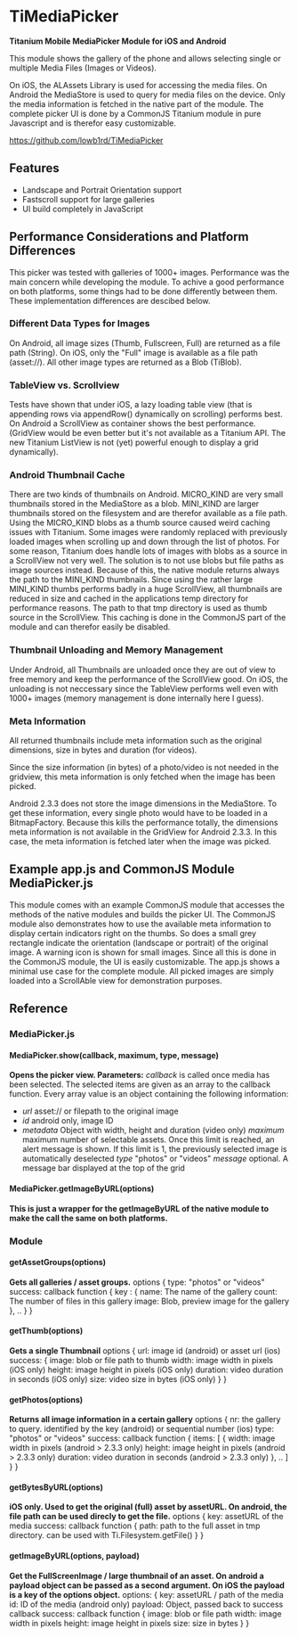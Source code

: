 # TiMediaPicker

**Titanium Mobile MediaPicker Module for iOS and Android**

This module shows the gallery of the phone and allows selecting single or multiple Media Files (Images or Videos).  

On iOS, the ALAssets Library is used for accessing the media files. On Android the MediaStore is used to query for media files on the device. Only the media information is fetched in the native part of the module. The complete picker UI is done by a CommonJS Titanium module in pure Javascript and is therefor easy customizable.

https://github.com/lowb1rd/TiMediaPicker

## Features

- Landscape and Portrait Orientation support
- Fastscroll support for large galleries
- UI build completely in JavaScript

## Performance Considerations and Platform Differences

This picker was tested with galleries of 1000+ images. Performance was the main concern while developing the module. To achive a good performance on both platforms, some things had to be done differently between them. These implementation differences are descibed below.

### Different Data Types for Images
On Android, all image sizes (Thumb, Fullscreen, Full) are returned as a file path (String). On iOS, only the "Full" image is available as a file path (asset://). All other image types are returned as a Blob (TiBlob).

### TableView vs. Scrollview
Tests have shown that under iOS, a lazy loading table view (that is appending rows via appendRow() dynamically on scrolling) performs best. On Android a ScrollView as container shows the best performance. (GridView would be even better but it's not available as a Titanium API. The new Titanium ListView is not (yet) powerful enough to display a grid dynamically).

### Android Thumbnail Cache

There are two kinds of thumbnails on Android. MICRO_KIND are very small thumbnails stored in the MediaStore as a blob. MINI_KIND are larger thumbnails stored on the filesystem and are therefor available as a file path.
Using the MICRO_KIND blobs as a thumb source caused weird caching issues with Titanium. Some images were randomly replaced with previously loaded images when scrolling up and down through the list of photos. For some reason, Titanium does handle lots of images with blobs as a source in a ScrollView not very well. The solution is to not use blobs but file paths as image sources instead. Because of this, the native module returns always the path to the MINI_KIND thumbnails.
Since using the rather large MINI_KIND thumbs performs badly in a huge ScrollView, all thumbnails are reduced in size and cached in the applications temp directory for performance reasons. The path to that tmp directory is used as thumb source in the ScrollView. This caching is done in the CommonJS part of the module and can therefor easily be disabled.

### Thumbnail Unloading and Memory Management
Under Android, all Thumbnails are unloaded once they are out of view to free memory and keep the performance of the ScrollView good. On iOS, the unloading is not neccessary since the TableView performs well even with 1000+ images (memory management is done internally here I guess).

### Meta Information
All returned thumbnails include meta information such as the original dimensions, size in bytes and duration (for videos).

Since the size information (in bytes) of a photo/video is not needed in the gridview, this meta information is only fetched when the image has been picked.

Android 2.3.3 does not store the image dimensions in the MediaStore. To get these information, every single photo would have to be loaded in a BitmapFactory. Because this kills the performance totally, the dimensions meta information is not available in the GridView for Android 2.3.3. In this case, the meta information is fetched later when the image was picked.

## Example app.js and CommonJS Module MediaPicker.js

This module comes with an example CommonJS module that accesses the methods of the native modules and builds the picker UI. The CommonJS module also demonstrates how to use the available meta information to display certain indicators right on the thumbs. So does a small grey rectangle indicate the orientation (landscape or portrait) of the original image. A warning icon is shown for small images. Since all this is done in the CommonJS module, the UI is easily customizable.
The app.js shows a minimal use case for the complete module. All picked images are simply loaded into a ScrollAble view for demonstration purposes.

## Reference

### MediaPicker.js
#### MediaPicker.show(callback, maximum, type, message)
**Opens the picker view. Parameters:**
*callback* is called once media has been selected. The selected items are given as an array to the callback function. Every array value is an object containing the following information:
  - *url* asset:// or filepath to the original image
  - *id* android only, image ID
  - *metadata* Object with width, height and duration (video only)
*maximum* maximum number of selectable assets. Once this limit is reached, an alert message is shown. If this limit is 1, the previously selected image is automatically deselected
*type* "photos" or "videos"
*message* optional. A message bar displayed at the top of the grid

#### MediaPicker.getImageByURL(options)
**This is just a wrapper for the getImageByURL of the native module to make the call the same on both platforms.**

### Module
#### getAssetGroups(options)
**Gets all galleries / asset groups.**
options {
	type: "photos" or "videos"
	success: callback function {
		key : {
			name: The name of the gallery
			count: The number of files in this gallery
			image: Blob, preview image for the gallery
		},
		..
	}
}

#### getThumb(options)
**Gets a single Thumbnail**
options {
	url: image id (android) or asset url (ios)
	success: {
		image: blob or file path to thumb
		width: image width in pixels (iOS only)
		height: image height in pixels (iOS only)
		duration: video duration in seconds (iOS only)
		size: video size in bytes (iOS only)
	}
}

#### getPhotos(options)
**Returns all image information in a certain gallery**
options {
	nr: the gallery to query. identified by the key (android) or sequential number (ios)
	type: "photos" or "videos"
	success: callback function {
		items: [
			{
				width: image width in pixels (android > 2.3.3 only)
				height: image height in pixels (android > 2.3.3 only)
				duration: video duration in seconds (android > 2.3.3 only)
			},
			..
		]
	}
}

#### getBytesByURL(options)
**iOS only. Used to get the original (full) asset by assetURL. On android, the file path can be used direcly to get the file.**
options {
	key: assetURL of the media
	success: callback function {
		path: path to the full asset in tmp directory. can be used with Ti.Filesystem.getFile()
	}
}

#### getImageByURL(options, payload)
**Get the FullScreenImage / large thumbnail of an asset. On android a payload object can be passed as a second argument. On iOS the payload is a key of the options object.**
options: {
	key: assetURL / path of the media
	id: ID of the media (android only)
	payload: Object, passed back to success callback
	success: callback function {
		image: blob or file path
		width: image width in pixels
		height: image height in pixels
		size: size in bytes
	}
}